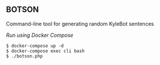 BOTSON
------

Command-line tool for generating random KyleBot sentences


*Run using Docker Compose*
```
$ docker-compose up -d
$ docker-compose exec cli bash
$ ./botson.php
```


